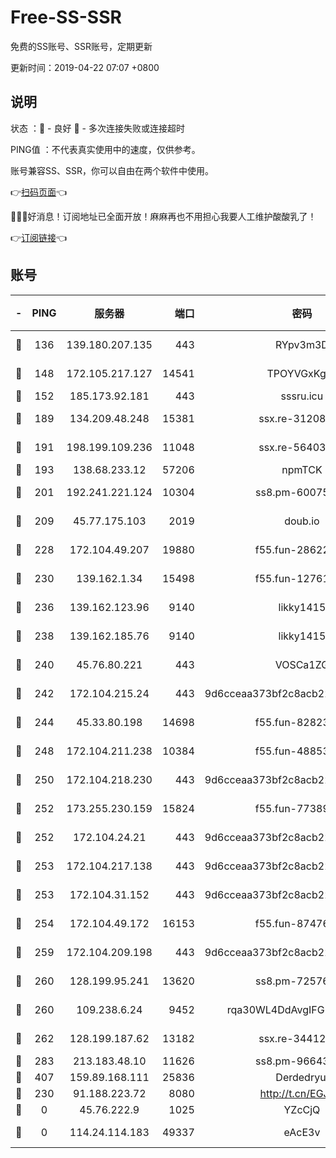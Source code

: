 # Free-SS-SSR

免费的SS账号、SSR账号，定期更新

更新时间：2019-04-22 07:07 +0800

## 说明

状态     ：🙂 - 良好 🙁 - 多次连接失败或连接超时

PING值   ：不代表真实使用中的速度，仅供参考。

账号兼容SS、SSR，你可以自由在两个软件中使用。

👉[扫码页面](https://liesauer.github.io/Free-SS-SSR/)👈

🎉🎉🎉好消息！订阅地址已全面开放！麻麻再也不用担心我要人工维护酸酸乳了！

👉[订阅链接](https://www.liesauer.net/yogurt/subscribe?ACCESS_TOKEN=DAYxR3mMaZAsaqUb)👈

## 账号

|-|PING|服务器|端口|密码|加密方式|区域|
|:----:|:----:|:-----:|-----:|:----:|:----:|:----:|
|🙂|136|139.180.207.135|443|RYpv3m3D|aes-256-cfb|JP|
|🙂|148|172.105.217.127|14541|TPOYVGxKglpi|aes-256-cfb|JP|
|🙂|152|185.173.92.181|443|sssru.icu|rc4-md5|RU|
|🙂|189|134.209.48.248|15381|ssx.re-31208533|aes-256-cfb|US|
|🙂|191|198.199.109.236|11048|ssx.re-56403118|aes-256-cfb|US|
|🙂|193|138.68.233.12|57206|npmTCK|rc4-md5|US|
|🙂|201|192.241.221.124|10304|ss8.pm-60075022|aes-256-cfb|US|
|🙂|209|45.77.175.103|2019|doub.io|aes-128-ctr|SG|
|🙂|228|172.104.49.207|19880|f55.fun-28622670|aes-256-cfb|SG|
|🙂|230|139.162.1.34|15498|f55.fun-12761038|aes-256-cfb|SG|
|🙂|236|139.162.123.96|9140|likky1415|aes-256-cfb|JP|
|🙂|238|139.162.185.76|9140|likky1415|aes-256-cfb|DE|
|🙂|240|45.76.80.221|443|VOSCa1ZG|aes-256-cfb|DE|
|🙂|242|172.104.215.24|443|9d6cceaa373bf2c8acb22e60b6a58be6|aes-256-cfb|US|
|🙂|244|45.33.80.198|14698|f55.fun-82823193|aes-256-cfb|US|
|🙂|248|172.104.211.238|10384|f55.fun-48853529|aes-256-cfb|US|
|🙂|250|172.104.218.230|443|9d6cceaa373bf2c8acb22e60b6a58be6|aes-256-cfb|US|
|🙂|252|173.255.230.159|15824|f55.fun-77389160|aes-256-cfb|US|
|🙂|252|172.104.24.21|443|9d6cceaa373bf2c8acb22e60b6a58be6|aes-256-cfb|US|
|🙂|253|172.104.217.138|443|9d6cceaa373bf2c8acb22e60b6a58be6|aes-256-cfb|US|
|🙂|253|172.104.31.152|443|9d6cceaa373bf2c8acb22e60b6a58be6|aes-256-cfb|US|
|🙂|254|172.104.49.172|16153|f55.fun-87476561|aes-256-cfb|SG|
|🙂|259|172.104.209.198|443|9d6cceaa373bf2c8acb22e60b6a58be6|aes-256-cfb|US|
|🙂|260|128.199.95.241|13620|ss8.pm-72576399|aes-256-cfb|SG|
|🙂|260|109.238.6.24|9452|rqa30WL4DdAvgIFG6Fs3znzTa|aes-256-cfb|FR|
|🙂|262|128.199.187.62|13182|ssx.re-34412069|aes-256-cfb|SG|
|🙂|283|213.183.48.10|11626|ss8.pm-96643896|rc4-md5|RU|
|🙂|407|159.89.168.111|25836|Derdedryuj|chacha20|IN|
|🙁|230|91.188.223.72|8080|http://t.cn/EGJIyrl|rc4-md5|RU|
|🙁|0|45.76.222.9|1025|YZcCjQ|rc4-md5|JP|
|🙁|0|114.24.114.183|49337|eAcE3v|chacha20-ietf|TW|
